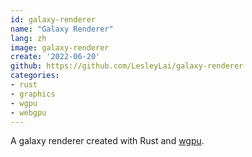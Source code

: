 ```yaml
---
id: galaxy-renderer
name: "Galaxy Renderer"
lang: zh
image: galaxy-renderer
create: '2022-06-20'
github: https://github.com/LesleyLai/galaxy-renderer
categories:
- rust
- graphics
- wgpu
- webgpu
---
```


A galaxy renderer created with Rust and [wgpu](https://wgpu.rs/).